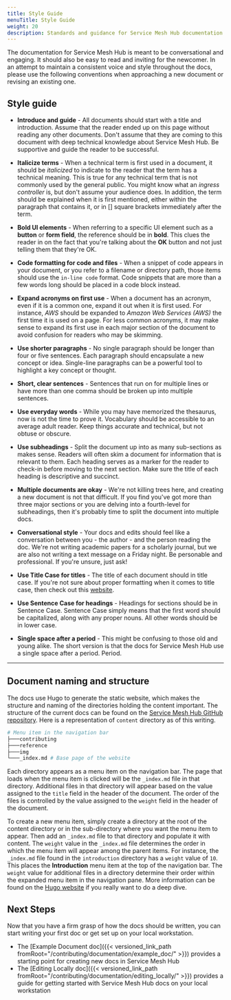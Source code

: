 ```yaml
---
title: Style Guide
menuTitle: Style Guide
weight: 20
description: Standards and guidance for Service Mesh Hub documentation
---
```


The documentation for Service Mesh Hub is meant to be conversational and engaging. It should also be easy to read and inviting for the newcomer. In an attempt to maintain a consistent voice and style throughout the docs, please use the following conventions when approaching a new document or revising an existing one.

## Style guide

* **Introduce and guide** - All documents should start with a title and introduction. Assume that the reader ended up on this page without reading any other documents. Don't assume that they are coming to this document with deep technical knowledge about Service Mesh Hub. Be supportive and guide the reader to be successful.

* **Italicize terms** - When a technical term is first used in a document, it should be *italicized* to indicate to the reader that the term has a technical meaning. This is true for any technical term that is not commonly used by the general public. You might know what an *ingress controller* is, but don't assume your audience does. In addition, the term should be explained when it is first mentioned, either within the paragraph that contains it, or in [] square brackets immediately after the term.

* **Bold UI elements** - When referring to a specific UI element such as a **button** or **form field**, the reference should be in **bold**. This clues the reader in on the fact that you're talking about the **OK** button and not just telling them that they're OK.

* **Code formatting for code and files** - When a snippet of code appears in your document, or you refer to a filename or directory path, those items should use the `in-line code` format. Code snippets that are more than a few words long should be placed in a code block instead.

* **Expand acronyms on first use** - When a document has an acronym, even if it is a common one, expand it out when it is first used. For instance, *AWS* should be expanded to *Amazon Web Services (AWS)* the first time it is used on a page. For less common acronyms, it may make sense to expand its first use in each major section of the document to avoid confusion for readers who may be skimming.

* **Use shorter paragraphs** - No single paragraph should be longer than four or five sentences. Each paragraph should encapsulate a new concept or idea. Single-line paragraphs can be a powerful tool to highlight a key concept or thought.

* **Short, clear sentences** - Sentences that run on for multiple lines or have more than one comma should be broken up into multiple sentences.

* **Use everyday words** - While you may have memorized the thesaurus, now is not the time to prove it. Vocabulary should be accessible to an average adult reader. Keep things accurate and technical, but not obtuse or obscure.

* **Use subheadings** - Split the document up into as many sub-sections as makes sense. Readers will often skim a document for information that is relevant to them. Each heading serves as a marker for the reader to check-in before moving to the next section. Make sure the title of each heading is descriptive and succinct.

* **Multiple documents are okay** - We're not killing trees here, and creating a new document is not that difficult. If you find you've got more than three major sections or you are delving into a fourth-level for subheadings, then it's probably time to split the document into multiple docs.

* **Conversational style** - Your docs and edits should feel like a conversation between you - the author - and the person reading the doc. We're not writing academic papers for a scholarly journal, but we are also not writing a text message on a Friday night. Be personable and professional. If you're unsure, just ask!

* **Use Title Case for titles** - The title of each document should in title case. If you're not sure about proper formatting when it comes to title case, then check out this [website](https://titlecaseconverter.com/).

* **Use Sentence Case for headings** - Headings for sections should be in Sentence Case. Sentence Case simply means that the first word should be capitalized, along with any proper nouns. All other words should be in lower case.

* **Single space after a period** - This might be confusing to those old and young alike. The short version is that the docs for Service Mesh Hub use a single space after a period. Period.

---

## Document naming and structure

The docs use Hugo to generate the static website, which makes the structure and naming of the directories holding the content important. The structure of the current docs can be found on the [Service Mesh Hub GitHub repository](https://github.com/solo-io/service-mesh-hub). Here is a representation of `content` directory as of this writing.

```bash
# Menu item in the navigation bar
├───contributing
├───reference
├───img
└───_index.md # Base page of the website

```

Each directory appears as a menu item on the navigation bar. The page that loads when the menu item is clicked will be the `_index.md` file in that directory. Additional files in that directory will appear based on the value assigned to the `title` field in the header of the document. The order of the files is controlled by the value assigned to the `weight` field in the header of the document.

To create a new menu item, simply create a directory at the root of the content directory or in the sub-directory where you want the menu item to appear. Then add an `_index.md` file to that directory and populate it with content. The `weight` value in the `_index.md` file determines the order in which the menu item will appear among the parent items. For instance, the `_index.md` file found in the `introduction` directory has a `weight` value of `10`. This places the **Introduction** menu item at the top of the navigation bar. The `weight` value for additional files in a directory determine their order within the expanded menu item in the navigation pane. More information can be found on the [Hugo website](https://gohugo.io/templates/lists/) if you really want to do a deep dive.

## Next Steps

Now that you have a firm grasp of how the docs should be written, you can start writing your first doc or get set up on your local workstation.

* The [Example Document doc]({{< versioned_link_path fromRoot="/contributing/documentation/example_doc/" >}}) provides a starting point for creating new docs in Service Mesh Hub
* The [Editing Locally doc]({{< versioned_link_path fromRoot="/contributing/documentation/editing_locally/" >}}) provides a guide for getting started with Service Mesh Hub docs on your local workstation